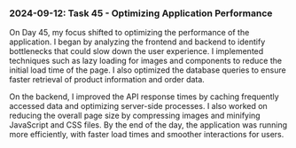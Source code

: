 ### 2024-09-12: Task 45 - Optimizing Application Performance

On Day 45, my focus shifted to optimizing the performance of the application. I began by analyzing the frontend and backend to identify bottlenecks that could slow down the user experience. I implemented techniques such as lazy loading for images and components to reduce the initial load time of the page. I also optimized the database queries to ensure faster retrieval of product information and order data.

On the backend, I improved the API response times by caching frequently accessed data and optimizing server-side processes. I also worked on reducing the overall page size by compressing images and minifying JavaScript and CSS files. By the end of the day, the application was running more efficiently, with faster load times and smoother interactions for users.